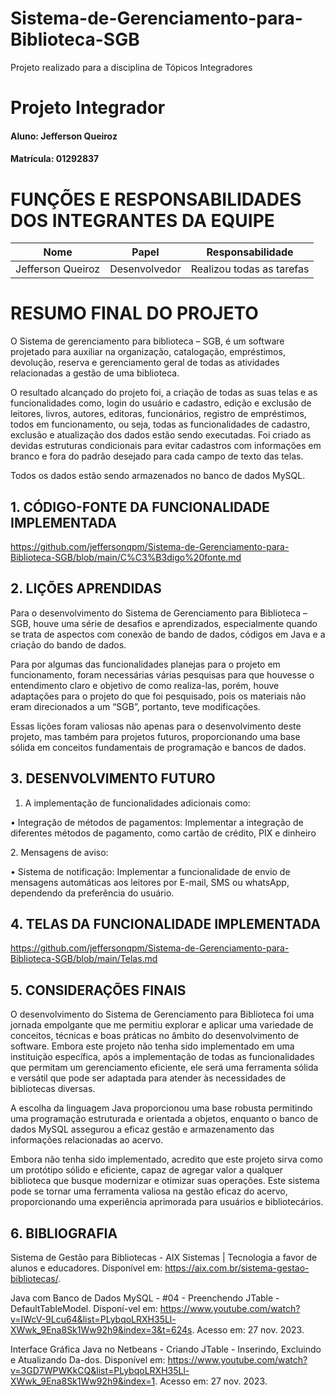 # Sistema-de-Gerenciamento-para-Biblioteca-SGB
Projeto realizado para a disciplina de Tópicos Integradores

# Projeto Integrador

#### Aluno: Jefferson Queiroz
#### Matrícula: 01292837

# FUNÇÕES E RESPONSABILIDADES DOS INTEGRANTES DA EQUIPE

|Nome           |Papel         |Responsabilidade |
|:-------------:|:------------:|:---------------:|
|    Jefferson Queiroz       |Desenvolvedor       |     Realizou todas as tarefas |

# RESUMO FINAL DO PROJETO
<p>O Sistema de gerenciamento para biblioteca – SGB, é um software projetado para auxiliar na organização, catalogação, empréstimos, devolução, reserva e gerenciamento geral de todas as atividades relacionadas a gestão de uma biblioteca.</p>

<p>O resultado alcançado do projeto foi, a criação de todas as suas telas e as funcionalidades como, login do usuário e cadastro, edição e exclusão de leitores, livros, autores, editoras, funcionários, registro de empréstimos, todos em funcionamento, ou seja, todas as funcionalidades de cadastro, exclusão e atualização dos dados estão sendo executadas. Foi criado as devidas estruturas condicionais para evitar cadastros com informações em branco e fora do padrão desejado para cada campo de texto das telas. </p>

<p>Todos os dados estão sendo armazenados no banco de dados MySQL. </p>

## 1. CÓDIGO-FONTE DA FUNCIONALIDADE IMPLEMENTADA

https://github.com/jeffersonqpm/Sistema-de-Gerenciamento-para-Biblioteca-SGB/blob/main/C%C3%B3digo%20fonte.md

## 2. LIÇÕES APRENDIDAS

 <p>Para o desenvolvimento do Sistema de Gerenciamento para Biblioteca – SGB, houve uma série de desafios e aprendizados, especialmente quando se trata de aspectos com conexão de bando de dados, códigos em Java e a criação do bando de dados.</p>
 
<p>Para por algumas das funcionalidades planejas para o projeto em funcionamento, foram necessárias várias pesquisas para que houvesse o entendimento claro e objetivo de como realiza-las, porém, houve adaptações para o projeto do que foi pesquisado, pois os materiais não eram direcionados a um “SGB”, portanto, teve modificações.</p>

<p>Essas lições foram valiosas não apenas para o desenvolvimento deste projeto, mas também para projetos futuros, proporcionando uma base sólida em conceitos fundamentais de programação e bancos de dados.</p>

## 3. DESENVOLVIMENTO FUTURO

1. A implementação de funcionalidades adicionais como:<p></p>
<p>•	Integração de métodos de pagamentos: Implementar a integração de diferentes métodos de pagamento, como cartão de crédito, PIX e dinheiro</p>
<p></p>
2. Mensagens de aviso:<p></p>
<p>•	Sistema de notificação: Implementar a funcionalidade de envio de mensagens automáticas aos leitores por E-mail, SMS ou whatsApp, dependendo da preferência do usuário.</p>

## 4. TELAS DA FUNCIONALIDADE IMPLEMENTADA

https://github.com/jeffersonqpm/Sistema-de-Gerenciamento-para-Biblioteca-SGB/blob/main/Telas.md


<p></p>


## 5. CONSIDERAÇÕES FINAIS
<p>O desenvolvimento do Sistema de Gerenciamento para Biblioteca foi uma jornada empolgante que me permitiu explorar e aplicar uma variedade de conceitos, técnicas e boas práticas no âmbito do desenvolvimento de software. Embora este projeto não tenha sido implementado em uma instituição específica, após a implementação de todas as funcionalidades que permitam um gerenciamento eficiente, ele será uma ferramenta sólida e versátil que pode ser adaptada para atender às necessidades de bibliotecas diversas.</p>

<p>A escolha da linguagem Java proporcionou uma base robusta permitindo uma programação estruturada e orientada a objetos, enquanto o banco de dados MySQL assegurou a eficaz gestão e armazenamento das informações relacionadas ao acervo.</p>

<p>Embora não tenha sido implementado, acredito que este projeto sirva como um protótipo sólido e eficiente, capaz de agregar valor a qualquer biblioteca que busque modernizar e otimizar suas operações. Este sistema pode se tornar uma ferramenta valiosa na gestão eficaz do acervo, proporcionando uma experiência aprimorada para usuários e bibliotecários.</p>

## 6. BIBLIOGRAFIA

Sistema de Gestão para Bibliotecas - AIX Sistemas | Tecnologia a favor de alunos e educadores. Disponível em: <https://aix.com.br/sistema-gestao-bibliotecas/>. 

Java com Banco de Dados MySQL - #04 - Preenchendo JTable - DefaultTableModel. Disponí-vel em: <https://www.youtube.com/watch?v=IWcV-9Lcu64&list=PLybqoLRXH35Ll-XWwk_9Ena8Sk1Ww92h9&index=3&t=624s>. Acesso em: 27 nov. 2023.

Interface Gráfica Java no Netbeans - Criando JTable - Inserindo, Excluindo e Atualizando Da-dos. Disponível em: <https://www.youtube.com/watch?v=3GD7WPWKkCQ&list=PLybqoLRXH35Ll-XWwk_9Ena8Sk1Ww92h9&index=1>. Acesso em: 27 nov. 2023.









